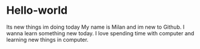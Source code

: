 # Hello-world
Its new things im doing today
My name is Milan and im new to Github. I wanna learn something new today. I love spending time with computer and learning new things in computer.
